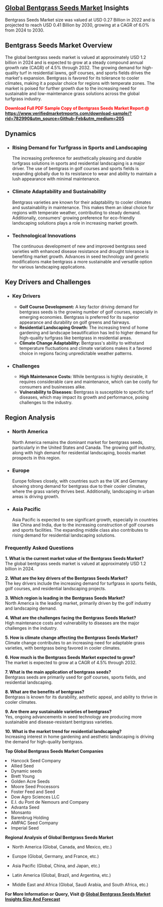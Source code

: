 <h2><a href="https://www.verifiedmarketreports.com/download-sample/?rid=782990&amp;utm_source=Github&amp;utm_medium=205" target="_blank">Global Bentgrass Seeds Market</a> Insights</h2><p>Bentgrass Seeds Market size was valued at USD 0.27 Billion in 2022 and is projected to reach USD 0.41 Billion by 2030, growing at a CAGR of 6.0% from 2024 to 2030.</p><p> <h2>Bentgrass Seeds Market Overview</h2> <p>The global bentgrass seeds market is valued at approximately USD 1.2 billion in 2024 and is expected to grow at a steady compound annual growth rate (CAGR) of 4.5% through 2032. The growing demand for high-quality turf in residential lawns, golf courses, and sports fields drives the market's expansion. Bentgrass is favored for its tolerance to cooler climates, making it a popular choice for regions with temperate zones. The market is poised for further growth due to the increasing need for sustainable and low-maintenance grass solutions across the global turfgrass industry.</p> <p><strong><p><span class=""><span style="color: #ff0000;"><strong>Download Full PDF Sample Copy of Bentgrass Seeds Market Report</strong> @ </span><a href="https://www.verifiedmarketreports.com/download-sample/?rid=782990&amp;utm_source=Github-Feb&amp;utm_medium=205" target="_blank">https://www.verifiedmarketreports.com/download-sample/?rid=782990&amp;utm_source=Github-Feb&amp;utm_medium=205</a></span></p></strong></p> <h2>Dynamics</h2> <ul> <li><h3>Rising Demand for Turfgrass in Sports and Landscaping</h3> The increasing preference for aesthetically pleasing and durable turfgrass solutions in sports and residential landscaping is a major driver. The use of bentgrass in golf courses and sports fields is expanding globally due to its resistance to wear and ability to maintain a lush appearance with minimal maintenance.</li> <li><h3>Climate Adaptability and Sustainability</h3> Bentgrass varieties are known for their adaptability to cooler climates and sustainability in maintenance. This makes them an ideal choice for regions with temperate weather, contributing to steady demand. Additionally, consumers' growing preference for eco-friendly landscaping solutions plays a role in increasing market growth.</li> <li><h3>Technological Innovations</h3> The continuous development of new and improved bentgrass seed varieties with enhanced disease resistance and drought tolerance is benefiting market growth. Advances in seed technology and genetic modifications make bentgrass a more sustainable and versatile option for various landscaping applications.</li> </ul> <h2>Key Drivers and Challenges</h2> <ul> <li><h3>Key Drivers</h3> <ul> <li><strong>Golf Course Development:</strong> A key factor driving demand for bentgrass seeds is the growing number of golf courses, especially in emerging economies. Bentgrass is preferred for its superior appearance and durability on golf greens and fairways.</li> <li><strong>Residential Landscaping Growth:</strong> The increasing trend of home gardening and landscape beautification has led to higher demand for high-quality turfgrass like bentgrass in residential areas.</li> <li><strong>Climate Change Adaptability:</strong> Bentgrass's ability to withstand temperature fluctuations and climate variations makes it a favored choice in regions facing unpredictable weather patterns.</li> </ul> </li> <li><h3>Challenges</h3> <ul> <li><strong>High Maintenance Costs:</strong> While bentgrass is highly desirable, it requires considerable care and maintenance, which can be costly for consumers and businesses alike.</li> <li><strong>Vulnerability to Diseases:</strong> Bentgrass is susceptible to specific turf diseases, which may impact its growth and performance, posing challenges to the industry.</li> </ul> </li> </ul> <h2>Region Analysis</h2> <ul> <li><h3>North America</h3> North America remains the dominant market for bentgrass seeds, particularly in the United States and Canada. The growing golf industry, along with high demand for residential landscaping, boosts market prospects in this region.</li> <li><h3>Europe</h3> Europe follows closely, with countries such as the UK and Germany showing strong demand for bentgrass due to their cooler climates, where the grass variety thrives best. Additionally, landscaping in urban areas is driving growth.</li> <li><h3>Asia Pacific</h3> Asia Pacific is expected to see significant growth, especially in countries like China and India, due to the increasing construction of golf courses and sports facilities. The expanding middle class also contributes to rising demand for residential landscaping solutions.</li> </ul> <h3>Frequently Asked Questions</h3> <p><strong>1. What is the current market value of the Bentgrass Seeds Market?</strong><br> The global bentgrass seeds market is valued at approximately USD 1.2 billion in 2024.</p> <p><strong>2. What are the key drivers of the Bentgrass Seeds Market?</strong><br> The key drivers include the increasing demand for turfgrass in sports fields, golf courses, and residential landscaping projects.</p> <p><strong>3. Which region is leading in the Bentgrass Seeds Market?</strong><br> North America is the leading market, primarily driven by the golf industry and landscaping demand.</p> <p><strong>4. What are the challenges facing the Bentgrass Seeds Market?</strong><br> High maintenance costs and vulnerability to diseases are the major challenges in the industry.</p> <p><strong>5. How is climate change affecting the Bentgrass Seeds Market?</strong><br> Climate change contributes to an increasing need for adaptable grass varieties, with bentgrass being favored in cooler climates.</p> <p><strong>6. How much is the Bentgrass Seeds Market expected to grow?</strong><br> The market is expected to grow at a CAGR of 4.5% through 2032.</p> <p><strong>7. What is the main application of bentgrass seeds?</strong><br> Bentgrass seeds are primarily used for golf courses, sports fields, and residential landscaping.</p> <p><strong>8. What are the benefits of bentgrass?</strong><br> Bentgrass is known for its durability, aesthetic appeal, and ability to thrive in cooler climates.</p> <p><strong>9. Are there any sustainable varieties of bentgrass?</strong><br> Yes, ongoing advancements in seed technology are producing more sustainable and disease-resistant bentgrass varieties.</p> <p><strong>10. What is the market trend for residential landscaping?</strong><br> Increasing interest in home gardening and aesthetic landscaping is driving the demand for high-quality bentgrass.</p> </p><p><strong>Top Global Bentgrass Seeds Market Companies</strong></p><div data-test-id=""><p><li>Hancock Seed Company</li><li> Allied Seed</li><li> Dynamic seeds</li><li> Brett Young</li><li> Golden Acre Seeds</li><li> Moore Seed Processors</li><li> Foster Feed and Seed</li><li> Dow Agro Sciences LLC</li><li> E.I. du Pont de Nemours and Company</li><li> Advanta Seed</li><li> Monsanto</li><li> Barenbrug Holding</li><li> AMPAC Seed Company</li><li> Imperial Seed</li></p><div><strong>Regional Analysis of&nbsp;Global Bentgrass Seeds Market</strong></div><ul><li dir="ltr"><p dir="ltr">North America&nbsp;(Global, Canada, and Mexico, etc.)</p></li><li dir="ltr"><p dir="ltr">Europe (Global, Germany, and France, etc.)</p></li><li dir="ltr"><p dir="ltr">Asia Pacific&nbsp;(Global, China, and Japan, etc.)</p></li><li dir="ltr"><p dir="ltr">Latin America&nbsp;(Global, Brazil, and Argentina, etc.)</p></li><li dir="ltr">Middle East and Africa&nbsp;(Global, Saudi Arabia, and South Africa, etc.)</li></ul><p><strong>For More Information or Query, Visit @&nbsp;</strong><strong><a href="https://www.verifiedmarketreports.com/product/bentgrass-seeds-market/?utm_source=Github&amp;utm_medium=205" target="_blank">Global Bentgrass Seeds Market Insights Size And Forecast</a></strong></p></div>
